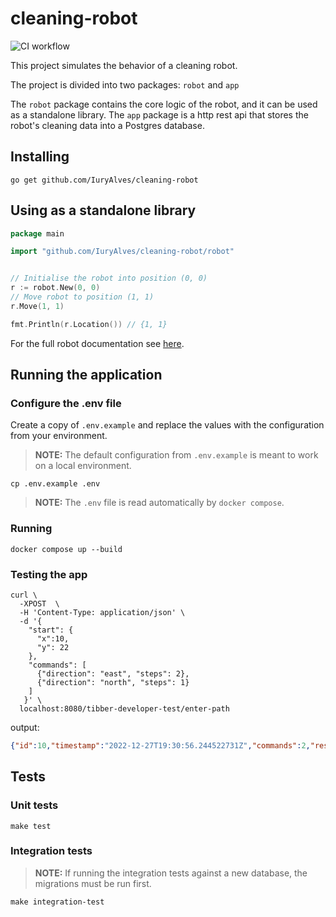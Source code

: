 # cleaning-robot

![CI workflow](https://github.com/iuryalves/cleaning-robot/actions/workflows/ci.yaml/badge.svg)

This project simulates the behavior of a cleaning robot.

The project is divided into two packages: `robot` and `app`

The `robot` package contains the core logic of the robot, and it can be used as a standalone library.
The `app` package is a http rest api that stores the robot's cleaning data into a Postgres database.

## Installing

```shell
go get github.com/IuryAlves/cleaning-robot
```

## Using as a standalone library

````go
package main

import "github.com/IuryAlves/cleaning-robot/robot"


// Initialise the robot into position (0, 0)
r := robot.New(0, 0)
// Move robot to position (1, 1)
r.Move(1, 1)

fmt.Println(r.Location()) // {1, 1}
````

For the full robot documentation see [here](https://github.com/IuryAlves/cleaning-robot/tree/main/robot/README.md).

## Running the application

### Configure the .env file

Create a copy of `.env.example` and replace the values with the configuration from your environment.
> **NOTE:** The default configuration from `.env.example` is meant to work on a local environment.

```shell
cp .env.example .env
```

> **NOTE:** The `.env` file is read automatically by `docker compose`.

### Running

```shell
docker compose up --build
```

### Testing the app

```shell
curl \
  -XPOST  \
  -H 'Content-Type: application/json' \
  -d '{
    "start": {
      "x":10,
      "y": 22
    },
    "commands": [
      {"direction": "east", "steps": 2}, 
      {"direction": "north", "steps": 1}
    ]
   }' \
  localhost:8080/tibber-developer-test/enter-path
```

output:

```json
{"id":10,"timestamp":"2022-12-27T19:30:56.244522731Z","commands":2,"result":4,"duration":116578}
```
## Tests

### Unit tests

```shell
make test
```

### Integration tests

> **NOTE:** If running the integration tests against a new database, the migrations must be run first.

```shell
make integration-test
```
